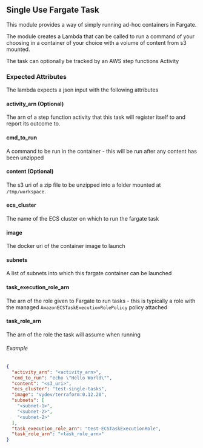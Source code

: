 ## Single Use Fargate Task

This module provides a way of simply running ad-hoc containers in Fargate.

The module creates a Lambda that can be called to run a command of your choosing in a container of your choice with a
volume of content from s3 mounted.

The task can optionally be tracked by an AWS step functions Activity


### Expected Attributes
The lambda expects a json input with the following attributes

#### activity_arn (Optional)
The arn of a step function activity that this task will register itself to and report its outcome to.

#### cmd_to_run
A command to be run in the container - this will be run after any content has been unzipped

#### content (Optional)
The s3 uri of a zip file to be unzipped into a folder mounted at `/tmp/workspace`.

#### ecs_cluster
The name of the ECS cluster on which to run the fargate task

#### image
The docker uri of the container image to launch

#### subnets
A list of subnets into which this fargate container can be launched

#### task_execution_role_arn
The arn of the role given to Fargate to run tasks - this is typically a role with the managed 
`AmazonECSTaskExecutionRolePolicy` policy attached

#### task_role_arn
The arn of the role the task will assume when running

###### Example
```json
{
  "activity_arn": "<activity_arn>",
  "cmd_to_run": "echo \"Hello World\"",
  "content": "<s3_uri>",
  "ecs_cluster": "test-single-tasks",
  "image": "vydev/terraform:0.12.20",
  "subnets": [
    "<subnet-1>",
    "<subnet-2>",
    "<subnet-2>"
  ],
  "task_execution_role_arn": "test-ECSTaskExecutionRole",
  "task_role_arn": "<task_role_arn>"
}
```